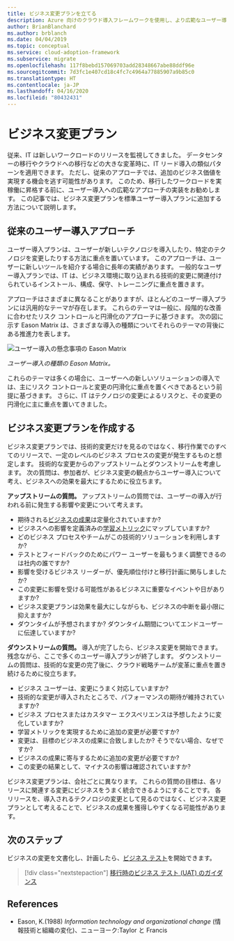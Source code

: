 ```yaml
---
title: ビジネス変更プランを立てる
description: Azure 向けのクラウド導入フレームワークを使用し、より広範なユーザー導入プランを実施するためにビジネス変更プランがどのように役立つかについて説明します。
author: BrianBlanchard
ms.author: brblanch
ms.date: 04/04/2019
ms.topic: conceptual
ms.service: cloud-adoption-framework
ms.subservice: migrate
ms.openlocfilehash: 117f8bebd157069703add28348667abe88ddf96e
ms.sourcegitcommit: 7d3fc1e407cd18c4fc7c4964a77885907a9b85c0
ms.translationtype: HT
ms.contentlocale: ja-JP
ms.lasthandoff: 04/16/2020
ms.locfileid: "80432431"
---
```

# <a name="business-change-plan"></a>ビジネス変更プラン

従来、IT は新しいワークロードのリリースを監視してきました。 データセンターの移行やクラウドへの移行などの大きな変革時に、IT リード導入の類似パターンを適用できます。 ただし、従来のアプローチでは、追加のビジネス価値を実現する機会を逃す可能性があります。 このため、移行したワークロードを実稼働に昇格する前に、ユーザー導入への広範なアプローチの実装をお勧めします。 この記事では、ビジネス変更プランを標準ユーザー導入プランに追加する方法について説明します。

## <a name="traditional-user-adoption-approach"></a>従来のユーザー導入アプローチ

ユーザー導入プランは、ユーザーが新しいテクノロジを導入したり、特定のテクノロジを変更したりする方法に重点を置いています。 このアプローチは、ユーザーに新しいツールを紹介する場合に長年の実績があります。 一般的なユーザー導入プランでは、IT は、ビジネス環境に取り込まれる技術的変更に関連付けられているインストール、構成、保守、トレーニングに重点を置きます。

アプローチはさまざまに異なることがありますが、ほとんどのユーザー導入プランには汎用的なテーマが存在します。 これらのテーマは一般に、段階的な改善に合わせたリスク コントロールと円滑化のアプローチに基づきます。 次の図に示す Eason Matrix は、さまざまな導入の種類についてそれらのテーマの背後にある推進力を表します。

![ユーザー導入の懸念事項の Eason Matrix](../../../_images/migrate/eason-matrix.jpg)

*ユーザー導入の種類の Eason Matrix。*

これらのテーマは多くの場合に、ユーザーへの新しいソリューションの導入では、主にリスク コントロールと変更の円滑化に重点を置くべきであるという前提に基づきます。 さらに、IT はテクノロジの変更によるリスクと、その変更の円滑化に主に重点を置いてきました。

## <a name="create-business-change-plans"></a>ビジネス変更プランを作成する

ビジネス変更プランでは、技術的変更だけを見るのではなく、移行作業でのすべてのリリースで、一定のレベルのビジネス プロセスの変更が発生するものと想定します。 技術的な変更からのアップストリームとダウンストリームを考慮します。 次の質問は、参加者が、ビジネス変更の観点からユーザー導入について考え、ビジネスへの効果を最大にするために役立ちます。

**アップストリームの質問。** アップストリームの質問では、ユーザーの導入が行われる前に発生する影響や変更について考えます。

- 期待される[ビジネスの成果](../../../strategy/business-outcomes/index.md)は定量化されていますか?
- ビジネスへの影響を定義済みの[学習メトリック](../../../strategy/learning-metrics.md)にマップしていますか?
- どのビジネス プロセスやチームがこの技術的ソリューションを利用しますか?
- テストとフィードバックのためにパワー ユーザーを最もうまく調整できるのは社内の誰ですか?
- 影響を受けるビジネス リーダーが、優先順位付けと移行計画に関与しましたか?
- この変更に影響を受ける可能性があるビジネスに重要なイベントや日がありますか?
- ビジネス変更プランは効果を最大にしながらも、ビジネスの中断を最小限に抑えますか?
- ダウンタイムが予想されますか? ダウンタイム期間についてエンドユーザーに伝達していますか?

**ダウンストリームの質問。** 導入が完了したら、ビジネス変更を開始できます。 残念ながら、ここで多くのユーザー導入プランが終了します。 ダウンストリームの質問は、技術的な変更の完了後に、クラウド戦略チームが変革に重点を置き続けるために役立ちます。

- ビジネス ユーザーは、変更にうまく対応していますか?
- 技術的な変更が導入されたところで、パフォーマンスの期待が維持されていますか?
- ビジネス プロセスまたはカスタマー エクスペリエンスは予想したように変化していますか?
- 学習メトリックを実現するために追加の変更が必要ですか?
- 変更は、目標のビジネスの成果に合致しましたか? そうでない場合、なぜですか?
- ビジネスの成果に寄与するために追加の変更が必要ですか?
- この変更の結果として、マイナスの影響は確認されていますか?

ビジネス変更プランは、会社ごとに異なります。 これらの質問の目標は、各リリースに関連する変更にビジネスをうまく統合できるようにすることです。 各リリースを、導入されるテクノロジの変更として見るのではなく、ビジネス変更プランとして考えることで、ビジネスの成果を獲得しやすくなる可能性があります。

## <a name="next-steps"></a>次のステップ

ビジネスの変更を文書化し、計画したら、[ビジネス テスト](./business-test.md)を開始できます。

> [!div class="nextstepaction"]
> [移行時のビジネス テスト (UAT) のガイダンス](./business-test.md)

## <a name="references"></a>References

<!-- cSpell:ignore Eason -->

- Eason, K.(1988) _Information technology and organizational change_ (情報技術と組織の変化)、ニューヨーク:Taylor と Francis
